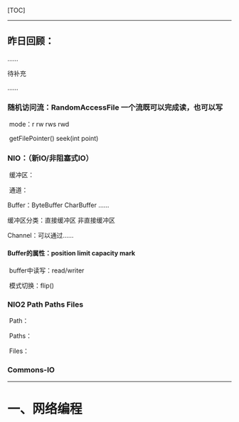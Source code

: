 

[TOC]

------

## 昨日回顾：

……

待补充

……

### 随机访问流：RandomAccessFile	一个流既可以完成读，也可以写

​	mode：r	rw	rws	rwd

​	getFilePointer()		seek(int point)

### NIO：（新IO/非阻塞式IO）

​		缓冲区：

​		通道：

Buffer：ByteBuffer	CharBuffer   ……

缓冲区分类：直接缓冲区	非直接缓冲区

Channel：可以通过……

#### Buffer的属性：position	limit		capacity	mark

​	buffer中读写：read/writer

​	模式切换：flip()

### NIO2  Path Paths Files	

​	Path：

​	Paths：

​	Files：

### Commons-IO

------

# 一、网络编程

